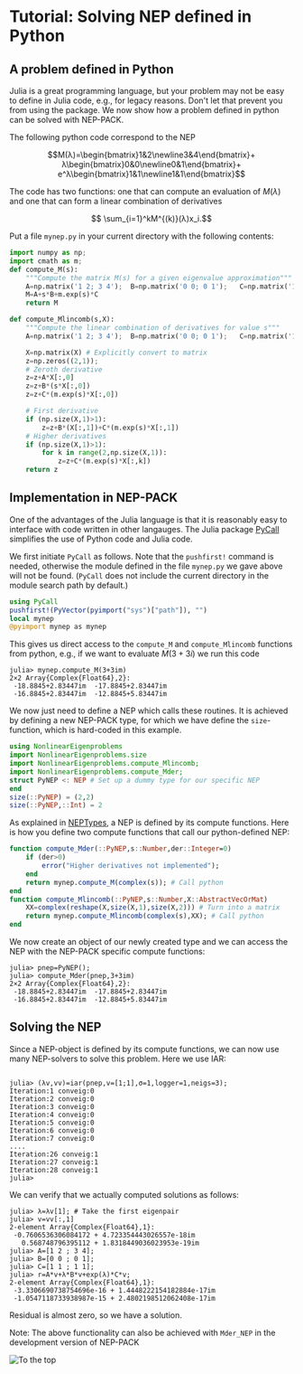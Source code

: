 # Tutorial: Solving NEP defined in Python

## A problem defined in Python

Julia is a great programming language,
but your problem may not be easy to define in Julia code, e.g., for legacy reasons.
Don't let that prevent you from using the package.
We now show how a problem defined in python can be solved
with NEP-PACK.

The following python code correspond to the NEP
```math
M(λ)=\begin{bmatrix}1&2\newline3&4\end{bmatrix}+
λ\begin{bmatrix}0&0\newline0&1\end{bmatrix}+
e^λ\begin{bmatrix}1&1\newline1&1\end{bmatrix}
```
The code has two functions:
one that can compute an evaluation of $M(λ)$ and
one that can form a linear combination of derivatives
```math
  \sum_{i=1}^kM^{(k)}(λ)x_i.
```
Put a file  `mynep.py`  in your current directory with the following contents:
```python
import numpy as np;
import cmath as m;
def compute_M(s):
    """Compute the matrix M(s) for a given eigenvalue approximation"""
    A=np.matrix('1 2; 3 4');  B=np.matrix('0 0; 0 1');   C=np.matrix('1 1; 1 1');
    M=A+s*B+m.exp(s)*C
    return M

def compute_Mlincomb(s,X):
    """Compute the linear combination of derivatives for value s"""
    A=np.matrix('1 2; 3 4');  B=np.matrix('0 0; 0 1');   C=np.matrix('1 1; 1 1');

    X=np.matrix(X) # Explicitly convert to matrix
    z=np.zeros((2,1));
    # Zeroth derivative
    z=z+A*X[:,0]
    z=z+B*(s*X[:,0])
    z=z+C*(m.exp(s)*X[:,0])

    # First derivative
    if (np.size(X,1)>1):
        z=z+B*(X[:,1])+C*(m.exp(s)*X[:,1])
    # Higher derivatives
    if (np.size(X,1)>1):
        for k in range(2,np.size(X,1)):
            z=z+C*(m.exp(s)*X[:,k])
    return z
```

## Implementation in NEP-PACK

One of the advantages of the Julia language is that it
is reasonably easy to interface with code written in
other langauges. The Julia package [PyCall](https://github.com/JuliaPy/PyCall.jl)
simplifies the use of Python code and Julia code.


We first initiate `PyCall` as follows. Note that the `pushfirst!` command
is needed, otherwise the module defined in the file `mynep.py` we gave
above will not be found. (`PyCall` does not include the current directory in the module search path by default.)

```julia
using PyCall
pushfirst!(PyVector(pyimport("sys")["path"]), "")
local mynep
@pyimport mynep as mynep
```
This gives us direct access to the `compute_M`
and `compute_Mlincomb` functions from python, e.g.,
if we want to evaluate $M(3+3i)$ we run this code
```julia-repl
julia> mynep.compute_M(3+3im)
2×2 Array{Complex{Float64},2}:
 -18.8845+2.83447im  -17.8845+2.83447im
 -16.8845+2.83447im  -12.8845+5.83447im
```

We now just need to define a NEP which calls these routines.
It is achieved by defining a new NEP-PACK type, for
which we have define the `size`-function, which is
hard-coded in this example.

```julia
using NonlinearEigenproblems
import NonlinearEigenproblems.size
import NonlinearEigenproblems.compute_Mlincomb;
import NonlinearEigenproblems.compute_Mder;
struct PyNEP <: NEP # Set up a dummy type for our specific NEP
end
size(::PyNEP) = (2,2)
size(::PyNEP,::Int) = 2
```
As explained in [NEPTypes](types.md), a NEP is defined by
its compute functions. Here is how you define two compute functions
that call our python-defined NEP:
```julia
function compute_Mder(::PyNEP,s::Number,der::Integer=0)
    if (der>0)
        error("Higher derivatives not implemented");
    end
    return mynep.compute_M(complex(s)); # Call python
end
function compute_Mlincomb(::PyNEP,s::Number,X::AbstractVecOrMat)
    XX=complex(reshape(X,size(X,1),size(X,2))) # Turn into a matrix
    return mynep.compute_Mlincomb(complex(s),XX); # Call python
end
```
We now create an object of our newly created type and we can access the
NEP with the NEP-PACK specific compute functions:
```julia-repl
julia> pnep=PyNEP();
julia> compute_Mder(pnep,3+3im)
2×2 Array{Complex{Float64},2}:
 -18.8845+2.83447im  -17.8845+2.83447im
 -16.8845+2.83447im  -12.8845+5.83447im
```

## Solving the NEP

Since a NEP-object is defined by its compute functions,
we can now use many NEP-solvers to solve this problem.
Here we use IAR:
```julia-repl

julia> (λv,vv)=iar(pnep,v=[1;1],σ=1,logger=1,neigs=3);
Iteration:1 conveig:0
Iteration:2 conveig:0
Iteration:3 conveig:0
Iteration:4 conveig:0
Iteration:5 conveig:0
Iteration:6 conveig:0
Iteration:7 conveig:0
....
Iteration:26 conveig:1
Iteration:27 conveig:1
Iteration:28 conveig:1
julia>
```
We can verify that we actually computed solutions as follows:
```julia-repl
julia> λ=λv[1]; # Take the first eigenpair
julia> v=vv[:,1]
2-element Array{Complex{Float64},1}:
 -0.7606536306084172 + 4.723354443026557e-18im
   0.568748796395112 + 1.8318449036023953e-19im
julia> A=[1 2 ; 3 4];
julia> B=[0 0 ; 0 1];
julia> C=[1 1 ; 1 1];
julia> r=A*v+λ*B*v+exp(λ)*C*v;
2-element Array{Complex{Float64},1}:
 -3.3306690738754696e-16 + 1.4448222154182884e-17im
 -1.0547118733938987e-15 + 2.4802198512062408e-17im
```
Residual is almost zero, so we have a solution.

Note: The above functionality can also be achieved with  `Mder_NEP` in the development version of NEP-PACK

![To the top](http://jarlebring.se/onepixel.png?NEPPACKDOC_PYTHON1)
